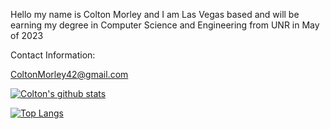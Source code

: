 Hello my name is Colton Morley and I am Las Vegas based and will be earning my degree in Computer Science and Engineering from UNR in May of 2023

Contact Information: 

ColtonMorley42@gmail.com



[![Colton's github stats](https://github-readme-stats.vercel.app/api?username=coltonmorley&count_private=true&show_icons=true&theme=radical&hide_rank=false)](https://github.com/anuraghazra/github-readme-stats)

[![Top Langs](https://github-readme-stats.vercel.app/api/top-langs/?username=coltonmorley)](https://github.com/coltonmorley/github-readme-stats)


<!---
coltonmorley/coltonmorley is a ✨ special ✨ repository because its `README.md` (this file) appears on your GitHub profile.
You can click the Preview link to take a look at your changes.
--->
